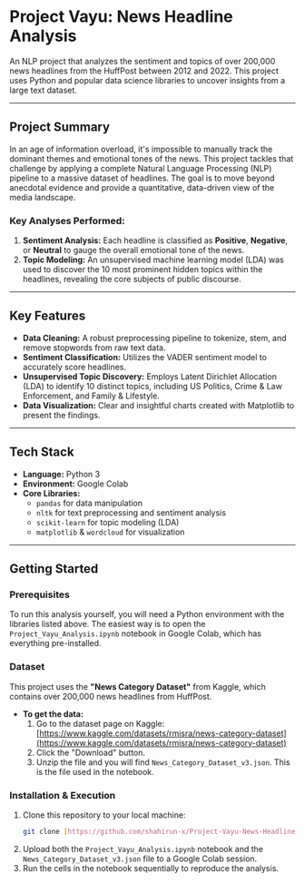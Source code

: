 # Project Vayu: News Headline Analysis

An NLP project that analyzes the sentiment and topics of over 200,000 news headlines from the HuffPost between 2012 and 2022. This project uses Python and popular data science libraries to uncover insights from a large text dataset.

---

##  Project Summary

In an age of information overload, it's impossible to manually track the dominant themes and emotional tones of the news. This project tackles that challenge by applying a complete Natural Language Processing (NLP) pipeline to a massive dataset of headlines. The goal is to move beyond anecdotal evidence and provide a quantitative, data-driven view of the media landscape.

### Key Analyses Performed:
1.  **Sentiment Analysis:** Each headline is classified as **Positive**, **Negative**, or **Neutral** to gauge the overall emotional tone of the news.
2.  **Topic Modeling:** An unsupervised machine learning model (LDA) was used to discover the 10 most prominent hidden topics within the headlines, revealing the core subjects of public discourse.

---

##  Key Features

* **Data Cleaning:** A robust preprocessing pipeline to tokenize, stem, and remove stopwords from raw text data.
* **Sentiment Classification:** Utilizes the VADER sentiment model to accurately score headlines.
* **Unsupervised Topic Discovery:** Employs Latent Dirichlet Allocation (LDA) to identify 10 distinct topics, including US Politics, Crime & Law Enforcement, and Family & Lifestyle.
* **Data Visualization:** Clear and insightful charts created with Matplotlib to present the findings.

---

##  Tech Stack

* **Language:** Python 3
* **Environment:** Google Colab
* **Core Libraries:**
    * `pandas` for data manipulation
    * `nltk` for text preprocessing and sentiment analysis
    * `scikit-learn` for topic modeling (LDA)
    * `matplotlib` & `wordcloud` for visualization

---

##  Getting Started

### Prerequisites

To run this analysis yourself, you will need a Python environment with the libraries listed above. The easiest way is to open the `Project_Vayu_Analysis.ipynb` notebook in Google Colab, which has everything pre-installed.

### Dataset

This project uses the **"News Category Dataset"** from Kaggle, which contains over 200,000 news headlines from HuffPost.

* **To get the data:**
    1.  Go to the dataset page on Kaggle: [https://www.kaggle.com/datasets/rmisra/news-category-dataset](https://www.kaggle.com/datasets/rmisra/news-category-dataset)
    2.  Click the "Download" button.
    3.  Unzip the file and you will find `News_Category_Dataset_v3.json`. This is the file used in the notebook.

### Installation & Execution

1.  Clone this repository to your local machine:
    ```bash
    git clone [https://github.com/shahirun-x/Project-Vayu-News-Headline-Analysis.git](https://github.com/shahirun-x/Project-Vayu-News-Headline-Analysis.git)
    ```
2.  Upload both the `Project_Vayu_Analysis.ipynb` notebook and the `News_Category_Dataset_v3.json` file to a Google Colab session.
3.  Run the cells in the notebook sequentially to reproduce the analysis.
